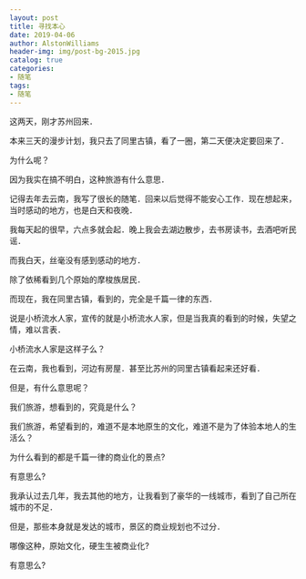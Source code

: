 ```yaml
---
layout: post
title: 寻找本心
date: 2019-04-06
author: AlstonWilliams
header-img: img/post-bg-2015.jpg
catalog: true
categories:
- 随笔
tags:
- 随笔
---
```


这两天，刚才苏州回来．

本来三天的漫步计划，我只去了同里古镇，看了一圈，第二天便决定要回来了．

为什么呢？

因为我实在搞不明白，这种旅游有什么意思．

记得去年去云南，我写了很长的随笔．回来以后觉得不能安心工作．现在想起来，当时感动的地方，也是白天和夜晚．

我每天起的很早，六点多就会起．晚上我会去湖边散步，去书房读书，去酒吧听民谣．

而我白天，丝毫没有感到感动的地方．

除了依稀看到几个原始的摩梭族居民．

而现在，我在同里古镇，看到的，完全是千篇一律的东西．

说是小桥流水人家，宣传的就是小桥流水人家，但是当我真的看到的时候，失望之情，难以言表．

小桥流水人家是这样子么？

在云南，我也看到，河边有房屋．甚至比苏州的同里古镇看起来还好看．

但是，有什么意思呢？

我们旅游，想看到的，究竟是什么？

我们旅游，希望看到的，难道不是本地原生的文化，难道不是为了体验本地人的生活么？

为什么看到的都是千篇一律的商业化的景点?

有意思么?

我承认过去几年，我去其他的地方，让我看到了豪华的一线城市，看到了自己所在城市的不足．

但是，那些本身就是发达的城市，景区的商业规划也不过分．

哪像这种，原始文化，硬生生被商业化?

有意思么?